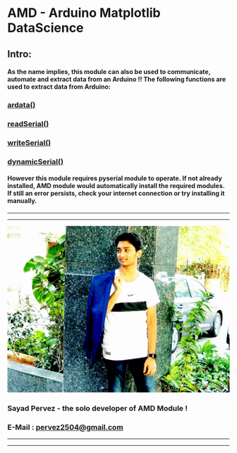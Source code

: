 # AMD - Arduino Matplotlib DataScience
## Intro:
#### As the name implies, this module can also be used to communicate, automate and extract data from an Arduino !! The following functions are used to extract data from Arduino:


### [ardata()]()
### [readSerial()]()
### [writeSerial()]()
### [dynamicSerial()]()

#### However this module requires pyserial module to operate. If not already installed, AMD module would automatically install the required modules. If still an error persists, check your internet connection or try installing it manually.
___
___
![Mr_Handsome](https://github.com/SayadPervez/AMD-SEPERATE-DOCUMENTATION/blob/master/IMG_20190225_150001_460.jpg?raw=true)
### Sayad Pervez - the solo developer of AMD Module !
### E-Mail : [pervez2504@gmail.com](pervez2504@gmail.com)
___
___

